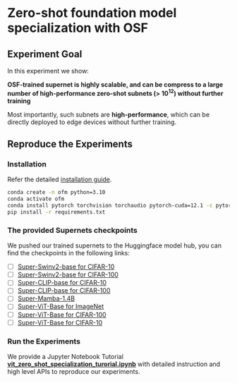 # Zero-shot foundation model specialization with OSF

## Experiment Goal

In this experiment we show:

**OSF-trained supernet is highly scalable, and can be compress to a large number of high-performance zero-shot subnets (> $10^{12}$) without further training**

Most importantly, such subnets are **high-performance**, which can be directly deployed to edge devices without further training.

## Reproduce the Experiments

### Installation

Refer the detailed [installation guide](../../README.md).

```bash
conda create -n ofm python=3.10
conda activate ofm
conda install pytorch torchvision torchaudio pytorch-cuda=12.1 -c pytorch -c nvidia
pip install -r requirements.txt
```

### The provided Supernets checkpoints

We pushed our trained supernets to the Huggingface model hub, you can find the checkpoints in the following links:

- [ ] [Super-Swinv2-base for CIFAR-10](https://huggingface.co/yusx-swapp/ofm-swin-base-patch4-window7-cifar10)
- [ ] [Super-Swinv2-base for CIFAR-100](https://huggingface.co/yusx-swapp/ofm-swinv2-base-patch4-window7-cifar100/tree/main)
- [ ] [Super-CLIP-base for CIFAR-10](https://huggingface.co/yusx-swapp/ofm-clip-base-patch32-cifar10)
- [ ] [Super-CLIP-base for CIFAR-100](https://huggingface.co/yusx-swapp/ofm-clip-base-patch32-cifar100)
- [ ] [Super-Mamba-1.4B](https://huggingface.co/yusx-swapp/ofm-mamba-1.4b-lambda-hf)
- [ ] [Super-ViT-Base for ImageNet](https://huggingface.co/yusx-swapp/ofm-vit-base-patch16-224-imagenet)
- [ ] [Super-ViT-Base for CIFAR-100](https://huggingface.co/yusx-swapp/ofm-vit-base-patch16-224-cifar100)
- [ ] [Super-ViT-Base for CIFAR-10](https://huggingface.co/yusx-swapp/ofm-vit-base-patch16-224-cifar10)

### Run the Experiments

We provide a Jupyter Notebook Tutorial **[vit_zero_shot_specialization_turorial.ipynb](./vit_zero_shot_specialization_turorial.ipynb)** with detailed instruction and high level APIs to reproduce our experiments.

<!--
## Results

We have some simple meta results shown on the tutorial: **[post_training_deployment.ipynb](./post_training_deployment.ipynb)**

| ![Performance vs Params](./figures/RoBERTa_performance_vs_params.png) | ![ViT Performance vs Params](./figures/vit_performance_vs_params.png) |
| :-------------------------------------------------------------------: | :-------------------------------------------------------------------: |
|                   Fig.1 - Scalable RoBERTa on SST-2                   |                    Fig.2 - Scalable ViT on CIFAR10                    |

Figure 1 shows the trained RoBERTa on SST-2 dataset, we sample resource-aware scaled submodel in different size, and evaluate without further training, all submodels get the same level of accuracy.

Similarlly, in Figure 2, we show the trained scalable ViT's performance on CIFAR-10, notebally, with half of the parameter scaled out, submodels with 45M parameters (75% FLOPs reduction) achieves 94.5% accuracy without further training.

In summry, Foundation Models trained by RaFFM are scalable, which can enables heterogeneous model deployment post-federated learning without further training. -->
